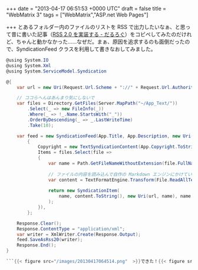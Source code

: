 
+++
date = "2013-04-17 06:51:53 +0000 UTC"
draft = false
title = "WebMatrix 3"
tags = ["WebMatrix","ASP.net Web Pages"]

+++
とあるフォルダー内のファイルのリストを RSS で出力したいなぁ、と思って昔に書いた記事（<a href="https://blog.daruyanagi.jp/entry/2012/02/02/225759">RSS 2.0 を実装する - だるろぐ</a>）をコピペしてみたのだけれど、ちゃんと動かなかった……なぜだ。まぁ、原因を追求するのも面倒だったので、SyndicationFeed クラスを利用して書きなおしてみました。
```cs
@using System.IO
@using System.Xml
@using System.ServiceModel.Syndication

@{
    var url = new Uri(Request.Url.Scheme + "://" + Request.Url.Authority);

    // ココらへんはあんまり気にしないで
    var files = Directory.GetFiles(Server.MapPath("~/App_Text/"))
        .Select(_ => new FileInfo(_))
        .Where(_ => !_.Name.StartsWith("_"))
        .OrderByDescending(_ => _.LastWriteTime)
        .Take(10);

    var feed = new SyndicationFeed(App.Title, App.Description, new Uri(url, "Feed"))
        {
            Copyright = new TextSyndicationContent(App.Copyright.ToString()),
            Items = files.Select(file =>
            {
                var name = Path.GetFileNameWithoutExtension(file.FullName);
                
                // ファイルの内容を読み込んで自作の Markdown エンジンにかけている
                var content = TextFormatEngine.Transform(File.ReadAllText(file.FullName));
                
                return new SyndicationItem(
                    name, content.ToString(), new Uri(url, name), name, file.LastWriteTime
                );
            }),
        };

    Response.Clear();
    Response.ContentType = "application/xml";
    var writer = XmlWriter.Create(Response.Output);
    feed.SaveAsRss20(writer);
    Response.End();
}

```{{< figure src="/images/20130417064514.png"  >}}できた！{{< figure src="/images/20130417064526.png"  >}}と思ったけど、Internet Explorer ではちゃんと表示できない。なんか XML が尻切れトンボで出力されておる……


